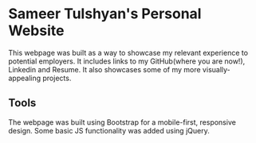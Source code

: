 # Sameer Tulshyan's Personal Website
This webpage was built as a way to showcase my relevant experience to potential employers. It includes links to my GitHub(where you are now!), Linkedin and Resume. It also showcases some of my more visually-appealing projects.

## Tools
The webpage was built using Bootstrap for a mobile-first, responsive design. Some basic JS functionality was added using jQuery.
